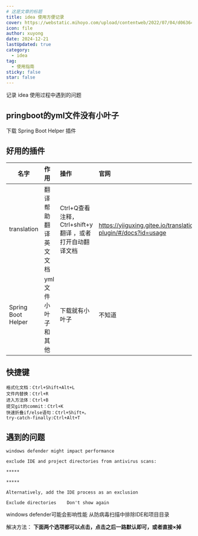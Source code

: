 ```yaml
---
# 这是文章的标题
title: idea 使用方便记录
cover: https://webstatic.mihoyo.com/upload/contentweb/2022/07/04/d063646e97392638e07da24ce6b8c3cb_3567507076955258130.png
icon: file
author: xuyong
date: 2024-12-21
lastUpdated: true
category:
  - idea
tag:
  - 使用指南
sticky: false
star: false
---
```


记录 idea 使用过程中遇到的问题

<!-- more -->

## pringboot的yml文件没有小叶子
下载 Spring Boot Helper 插件

## 好用的插件
| 名字       | 作用   |  操作  |官网|
| --------   | :-----  | :---- |:---- |
| translation |翻译帮助翻译英文文档|   Ctrl+Q查看注释，Ctrl+shift+y 翻译 ，或者打开自动翻译文档 |https://yiiguxing.gitee.io/translation-plugin/#/docs?id=usage|
| Spring Boot Helper |yml文件小叶子和其他|   下载就有小叶子   |不知道|



## 快捷键
```shell
格式化文档：Ctrl+Shift+Alt+L
文件内替换：Ctrl+R
进入方法体：Ctrl+B
提交git的commit：Ctrl+K
快速折叠if/else语句：Ctrl+Shift+。
try-catch-finally:Ctrl+Alt+T
```
## 遇到的问题
```shell
windows defender might impact performance

exclude IDE and project directories from antivirus scans:

*****

*****

Alternatively, add the IDE process as an exclusion

Exclude directories    Don't show again
```

windows defender可能会影响性能
从防病毒扫描中排除IDE和项目目录

解决方法：
**下面两个选项都可以点击，点击之后一路默认即可，或者直接×掉**
